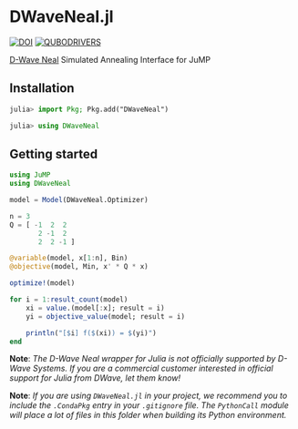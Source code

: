 # DWaveNeal.jl
[![DOI](https://zenodo.org/badge/506537248.svg)](https://zenodo.org/badge/latestdoi/506537248)
[![QUBODRIVERS](https://img.shields.io/badge/Powered%20by-QUBODrivers.jl-%20%234063d8)](https://github.com/psrenergy/QUBODrivers.jl)

[D-Wave Neal](https://docs.ocean.dwavesys.com/projects/neal/en/latest/) Simulated Annealing Interface for JuMP

## Installation
```julia
julia> import Pkg; Pkg.add("DWaveNeal")

julia> using DWaveNeal
```

## Getting started
```julia
using JuMP
using DWaveNeal

model = Model(DWaveNeal.Optimizer)

n = 3
Q = [ -1  2  2
       2 -1  2
       2  2 -1 ]

@variable(model, x[1:n], Bin)
@objective(model, Min, x' * Q * x)

optimize!(model)

for i = 1:result_count(model)
    xi = value.(model[:x]; result = i)
    yi = objective_value(model; result = i)

    println("[$i] f($(xi)) = $(yi)")
end
```

**Note**: _The D-Wave Neal wrapper for Julia is not officially supported by D-Wave Systems. If you are a commercial customer interested in official support for Julia from DWave, let them know!_

**Note**: _If you are using `DWaveNeal.jl` in your project, we recommend you to include the `.CondaPkg` entry in your `.gitignore` file. The `PythonCall` module will place a lot of files in this folder when building its Python environment._
